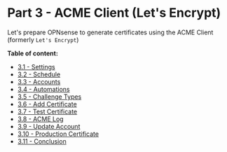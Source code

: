 # Part 3 -  ACME Client (Let's Encrypt)

Let's prepare OPNsense to generate certificates using the ACME Client (formerly `Let's Encrypt`)

**Table of content:**
- [3.1 - Settings](/guides/haproxy/part-3/001-acme-settings.md)
- [3.2 - Schedule](/guides/haproxy/part-3/002-acme-schedule)
- [3.3 - Accounts](/guides/haproxy/part-3/003-acme-accounts)
- [3.4 - Automations](/guides/haproxy/part-3/004-acme-automations)
- [3.5 - Challenge Types](/guides/haproxy/part-3/005-acme-challenge-types)
- [3.6 - Add Certificate](/guides/haproxy/part-3/006-acme-certificates)
- [3.7 - Test Certificate](/guides/haproxy/part-3/007-acme-certificates)
- [3.8 - ACME Log](/guides/haproxy/part-3/008-acme-log)
- [3.9 - Update Account](/guides/haproxy/part-3/009-acme-accounts)
- [3.10 - Production Certificate](/guides/haproxy/part-3/010-acme-certificates)
- [3.11 - Conclusion](/guides/haproxy/part-3/011-acme-conclusion)

